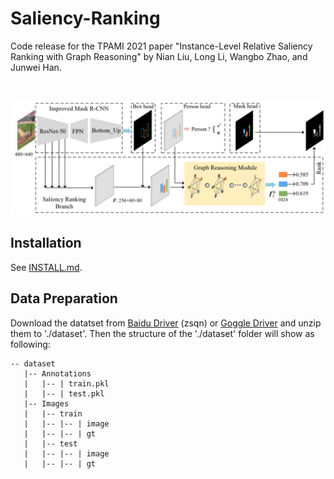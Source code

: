 # Saliency-Ranking
Code release for the TPAMI 2021 paper "Instance-Level Relative Saliency Ranking with Graph Reasoning" by Nian Liu, Long Li, Wangbo Zhao, and Junwei Han.

&nbsp;&nbsp;&nbsp;&nbsp;&nbsp;&nbsp;&nbsp;&nbsp;

![avatar](image.png)

## Installation
See [INSTALL.md](INSTALL.md).

## Data Preparation
Download the datatset from [Baidu Driver](https://pan.baidu.com/s/1vzH_av0zCFhTL4WqpbTVmQ) (zsqn) or [Goggle Driver](https://drive.google.com/file/d/1R-S9yT0khNehAaA1M13N0AQGOicJS7uh/view?usp=sharing) and unzip them to './dataset'. Then the structure of the './dataset' folder will show as following:

````
-- dataset
   |-- Annotations
   |   |-- | train.pkl
   |   |-- | test.pkl
   |-- Images
   |   |-- train
   |   |-- |-- | image
   |   |-- |-- | gt
   |   |-- test
   |   |-- |-- | image
   |   |-- |-- | gt
````
